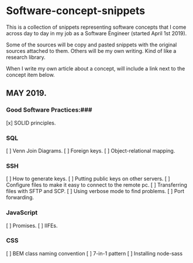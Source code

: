 # Software-concept-snippets

This is a collection of snippets representing software concepts that I come across day to day in my job as a Software Engineer (started April 1st 2019).

Some of the sources will be copy and pasted snippets with the original sources attached to them. Others will be my own writing. Kind of like a research library. 

When I write my own article about a concept, will include a link next to the concept item below.

## MAY 2019. ##

### Good Software Practices:###

[x] SOLID principles. 

### SQL ###

[ ] Venn Join Diagrams.
[ ] Foreign keys.
[ ] Object-relational mapping.

### SSH ###

[ ] How to generate keys.
[ ] Putting public keys on other servers.
[ ] Configure files to make it easy to connect to the remote pc.
[ ] Transferring files with SFTP and SCP.
[ ] Using verbose mode to find problems.
[ ] Port forwarding.

### JavaScript ###

[ ] Promises.
[ ] IIFEs.

### CSS ###

[ ] BEM class naming convention
[ ] 7-in-1 pattern
[ ] Installing node-sass
